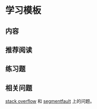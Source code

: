 # 学习模板
## 内容

## 推荐阅读

## 练习题

## 相关问题
[stack overflow](http://stackoverflow.com/) 和 [segmentfault](https://segmentfault.com/) 上的问题。